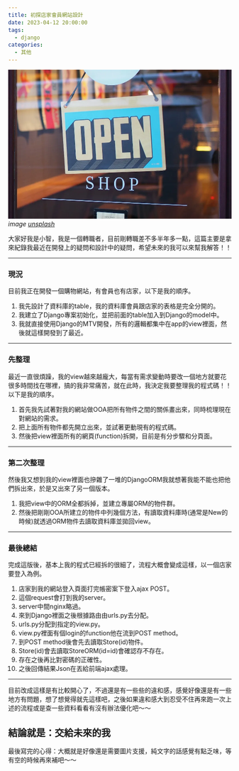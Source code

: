 ```yaml
---
title: 初探店家會員網站設計
date: 2023-04-12 20:00:00
tags: 
  - django
categories:
  - 其他
---
```


![](images/初探店家會員網站設計/0_E4O1EYZpyOn2aYbt.jpg)
*image [unsplash](https://unsplash.com/photos/gray-and-blue-open-signage-c9FQyqIECds)*

大家好我是小智，我是一個轉職者，目前剛轉職差不多半年多一點，這篇主要是拿來紀錄我最近在開發上的疑問和設計中的疑問，希望未來的我可以來幫我解答！！

---

### 現況

目前我正在開發一個購物網站，有會員也有店家，以下是我的順序。

1. 我先設計了資料庫的table，我的資料庫會員跟店家的表格是完全分開的。
2. 我建立了Django專案初始化，並把前面的table加入到Django的model中。
3. 我就直接使用Django的MTV開發，所有的邏輯都集中在app的view裡面，然後就這樣開發到了最近。

---

### 先整理

最近一直很煩躁，我的view越來越龐大，每當有需求變動時要改一個地方就要花很多時間找在哪裡，搞的我非常痛苦，就在此時，我決定我要整理我的程式碼！！以下是我的順序。

1. 首先我先試著對我的網站做OOA把所有物件之間的關係畫出來，同時梳理現在對網站的需求。
2. 把上面所有物件都先開立出來，並試著更動現有的程式碼。
3. 然後把view裡面所有的網頁(function)拆開，目前是有分步驟和分頁面。

---

### 第二次整理

然後我又想到我的view裡面也摻雜了一堆的DjangoORM我就想著我能不能也把他們拆出來，於是又出來了另一個版本。

1. 我把view中的ORM全都拆掉，並建立專屬ORM的物件群。
2. 然後把剛剛OOA所建立的物件中列幾個方法，有讀取資料庫時(通常是New的時候)就透過ORM物件去讀取資料庫並拋回view。

---

### 最後總結
完成這版後，基本上我的程式已經拆的很細了，流程大概會變成這樣，以一個店家要登入為例。

1. 店家到我的網站登入頁面打完帳密案下登入ajax POST。
2. 這個request會打到我的server。
3. server中間nginx略過。
4. 來到Django裡面之後根據路由由urls.py去分配。
5. urls.py分配到指定的view.py。
6. view.py裡面有個login的function他在流到POST method。
7. 到POST method後會先去讀取Store(id)物件。
8. Store(id)會去讀取StoreORM(id=id)會確認存不存在。
9. 存在之後再比對密碼的正確性。
10. 之後回傳結果Json在丟給前端ajax處理。

---

目前改成這樣是有比較開心了，不過還是有一些些的違和感，感覺好像還是有一些地方有問題，想了想覺得就先這樣吧，之後如果違和感大到忍受不住再來跑一次上述的流程或是查一些資料看看有沒有辦法優化吧～～

結論就是：交給未來的我
---

最後寫完的心得：大概就是好像還是需要圖片支援，純文字的話感覺有點乏味，等有空的時候再來補吧～～

